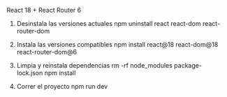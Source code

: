 React 18 + React Router 6
1. Desinstala las versiones actuales
  npm uninstall react react-dom react-router-dom

2. Instala las versiones compatibles
  npm install react@18 react-dom@18 react-router-dom@6

3. Limpia y reinstala dependencias
  rm -rf node_modules package-lock.json
  npm install

4. Correr el proyecto
  npm run dev
